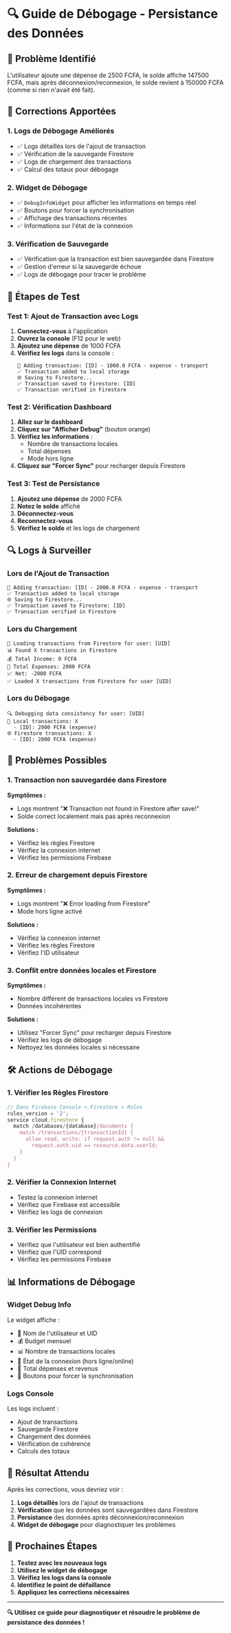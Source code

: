 # 🔍 Guide de Débogage - Persistance des Données

## 🚨 Problème Identifié

L'utilisateur ajoute une dépense de 2500 FCFA, le solde affiche 147500 FCFA, mais après déconnexion/reconnexion, le solde revient à 150000 FCFA (comme si rien n'avait été fait).

## 🔧 Corrections Apportées

### 1. **Logs de Débogage Améliorés**
- ✅ Logs détaillés lors de l'ajout de transaction
- ✅ Vérification de la sauvegarde Firestore
- ✅ Logs de chargement des transactions
- ✅ Calcul des totaux pour débogage

### 2. **Widget de Débogage**
- ✅ `DebugInfoWidget` pour afficher les informations en temps réel
- ✅ Boutons pour forcer la synchronisation
- ✅ Affichage des transactions récentes
- ✅ Informations sur l'état de la connexion

### 3. **Vérification de Sauvegarde**
- ✅ Vérification que la transaction est bien sauvegardée dans Firestore
- ✅ Gestion d'erreur si la sauvegarde échoue
- ✅ Logs de débogage pour tracer le problème

## 🧪 Étapes de Test

### **Test 1: Ajout de Transaction avec Logs**
1. **Connectez-vous** à l'application
2. **Ouvrez la console** (F12 pour le web)
3. **Ajoutez une dépense** de 1000 FCFA
4. **Vérifiez les logs** dans la console :
   ```
   🔄 Adding transaction: [ID] - 1000.0 FCFA - expense - transport
   ✅ Transaction added to local storage
   🌐 Saving to Firestore...
   ✅ Transaction saved to Firestore: [ID]
   ✅ Transaction verified in Firestore
   ```

### **Test 2: Vérification Dashboard**
1. **Allez sur le dashboard**
2. **Cliquez sur "Afficher Debug"** (bouton orange)
3. **Vérifiez les informations** :
   - Nombre de transactions locales
   - Total dépenses
   - Mode hors ligne
4. **Cliquez sur "Forcer Sync"** pour recharger depuis Firestore

### **Test 3: Test de Persistance**
1. **Ajoutez une dépense** de 2000 FCFA
2. **Notez le solde** affiché
3. **Déconnectez-vous**
4. **Reconnectez-vous**
5. **Vérifiez le solde** et les logs de chargement

## 🔍 Logs à Surveiller

### **Lors de l'Ajout de Transaction**
```
🔄 Adding transaction: [ID] - 2000.0 FCFA - expense - transport
✅ Transaction added to local storage
🌐 Saving to Firestore...
✅ Transaction saved to Firestore: [ID]
✅ Transaction verified in Firestore
```

### **Lors du Chargement**
```
🔄 Loading transactions from Firestore for user: [UID]
📊 Found X transactions in Firestore
💰 Total Income: 0 FCFA
💸 Total Expenses: 2000 FCFA
📈 Net: -2000 FCFA
✅ Loaded X transactions from Firestore for user [UID]
```

### **Lors du Débogage**
```
🔍 Debugging data consistency for user: [UID]
📱 Local transactions: X
  - [ID]: 2000 FCFA (expense)
🌐 Firestore transactions: X
  - [ID]: 2000 FCFA (expense)
```

## 🚨 Problèmes Possibles

### **1. Transaction non sauvegardée dans Firestore**
**Symptômes :**
- Logs montrent "❌ Transaction not found in Firestore after save!"
- Solde correct localement mais pas après reconnexion

**Solutions :**
- Vérifiez les règles Firestore
- Vérifiez la connexion internet
- Vérifiez les permissions Firebase

### **2. Erreur de chargement depuis Firestore**
**Symptômes :**
- Logs montrent "❌ Error loading from Firestore"
- Mode hors ligne activé

**Solutions :**
- Vérifiez la connexion internet
- Vérifiez les règles Firestore
- Vérifiez l'ID utilisateur

### **3. Conflit entre données locales et Firestore**
**Symptômes :**
- Nombre différent de transactions locales vs Firestore
- Données incohérentes

**Solutions :**
- Utilisez "Forcer Sync" pour recharger depuis Firestore
- Vérifiez les logs de débogage
- Nettoyez les données locales si nécessaire

## 🛠️ Actions de Débogage

### **1. Vérifier les Règles Firestore**
```javascript
// Dans Firebase Console > Firestore > Rules
rules_version = '2';
service cloud.firestore {
  match /databases/{database}/documents {
    match /transactions/{transactionId} {
      allow read, write: if request.auth != null && 
        request.auth.uid == resource.data.userId;
    }
  }
}
```

### **2. Vérifier la Connexion Internet**
- Testez la connexion internet
- Vérifiez que Firebase est accessible
- Vérifiez les logs de connexion

### **3. Vérifier les Permissions**
- Vérifiez que l'utilisateur est bien authentifié
- Vérifiez que l'UID correspond
- Vérifiez les permissions Firebase

## 📊 Informations de Débogage

### **Widget Debug Info**
Le widget affiche :
- 👤 Nom de l'utilisateur et UID
- 💰 Budget mensuel
- 📊 Nombre de transactions locales
- 📱 État de la connexion (hors ligne/online)
- 💸 Total dépenses et revenus
- 🔄 Boutons pour forcer la synchronisation

### **Logs Console**
Les logs incluent :
- Ajout de transactions
- Sauvegarde Firestore
- Chargement des données
- Vérification de cohérence
- Calculs des totaux

## 🎯 Résultat Attendu

Après les corrections, vous devriez voir :
1. **Logs détaillés** lors de l'ajout de transactions
2. **Vérification** que les données sont sauvegardées dans Firestore
3. **Persistance** des données après déconnexion/reconnexion
4. **Widget de débogage** pour diagnostiquer les problèmes

## 🚀 Prochaines Étapes

1. **Testez avec les nouveaux logs**
2. **Utilisez le widget de débogage**
3. **Vérifiez les logs dans la console**
4. **Identifiez le point de défaillance**
5. **Appliquez les corrections nécessaires**

---

**🔍 Utilisez ce guide pour diagnostiquer et résoudre le problème de persistance des données !**
